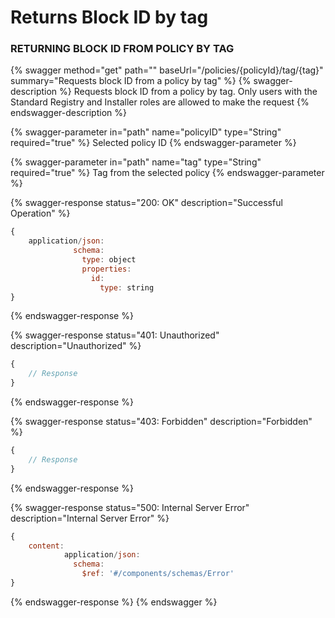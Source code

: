# Returns Block ID by tag

### RETURNING BLOCK ID FROM POLICY BY TAG

{% swagger method="get" path="" baseUrl="/policies/{policyId}/tag/{tag}" summary="Requests block ID from a policy by tag" %}
{% swagger-description %}
Requests block ID from a policy by tag. Only users with the Standard Registry and Installer roles are allowed to make the request
{% endswagger-description %}

{% swagger-parameter in="path" name="policyID" type="String" required="true" %}
Selected policy ID
{% endswagger-parameter %}

{% swagger-parameter in="path" name="tag" type="String" required="true" %}
Tag from the selected policy
{% endswagger-parameter %}

{% swagger-response status="200: OK" description="Successful Operation" %}
```javascript
{
    application/json:
              schema:
                type: object
                properties:
                  id:
                    type: string
}
```
{% endswagger-response %}

{% swagger-response status="401: Unauthorized" description="Unauthorized" %}
```javascript
{
    // Response
}
```
{% endswagger-response %}

{% swagger-response status="403: Forbidden" description="Forbidden" %}
```javascript
{
    // Response
}
```
{% endswagger-response %}

{% swagger-response status="500: Internal Server Error" description="Internal Server Error" %}
```javascript
{
    content:
            application/json:
              schema:
                $ref: '#/components/schemas/Error'
}
```
{% endswagger-response %}
{% endswagger %}
